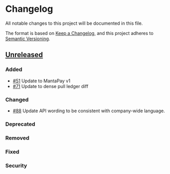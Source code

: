 # Changelog
All notable changes to this project will be documented in this file.

The format is based on [Keep a Changelog](https://keepachangelog.com/en/1.0.0/), and this project adheres to [Semantic Versioning](https://semver.org/spec/v2.0.0.html).

## [Unreleased]
### Added
- [\#51](https://github.com/Manta-Network/sdk/pull/51) Update to MantaPay v1
- [\#71](https://github.com/Manta-Network/sdk/pull/71) Update to dense pull ledger diff

### Changed
- [\#88](https://github.com/Manta-Network/sdk/pull/88) Update API wording to be consistent with company-wide language.

### Deprecated

### Removed

### Fixed

### Security

[Unreleased]: https://github.com/Manta-Network/sdk/compare/v1.0.0...HEAD
[1.0.0]: https://github.com/Manta-Network/sdk/releases/tag/v1.0.0
